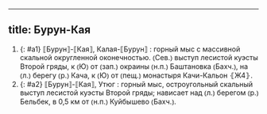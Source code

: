 
---
title: Бурун-Кая
---
1. {: #a1} ⟦Бурун⟧-⟦Кая⟧, Калая-⟦Бурун⟧
: горный мыс с массивной скальной округленной оконечностью. ⦅Сев.⦆ выступ лесистой куэсты Второй гряды, к ⦅Ю⦆ от ⦅зап.⦆ окраины ⦅н.п.⦆ Баштановка ⦅Бахч.⦆, на ⦅л.⦆ берегу ⦅р.⦆ Кача, к ⦅Ю⦆ от ⦅пещ.⦆ монастыря Качи-Кальон ⦃Ж4⦄.
2. {: #a2} ⟦Бурун⟧-⟦Кая⟧, Утюг
: горный мыс, остроугольный скальный выступ лесистой куэсты Второй гряды; нависает над ⦅л.⦆ берегом ⦅р.⦆ Бельбек, в 0,5 км от ⦅н.п.⦆ Куйбышево ⦅Бахч.⦆.
